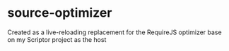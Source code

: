 # source-optimizer
Created as a live-reloading replacement for the RequireJS optimizer base on my Scriptor project as the host
